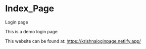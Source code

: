 # Index_Page
Login page

This is a demo login page

This website can be found at: https://krishnaloginpage.netlify.app/
